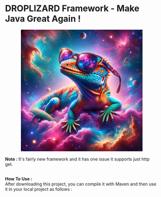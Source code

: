 # DROPLIZARD Framework - Make Java Great Again !
<p align="center">
  <img src="Lizard.jpg" width="400" height="400">
</p>

<b>Note : </b>It's fairly new framework and it has one issue it supports just http get.

<br>
<b>How To Use : </b>
<br>
After downloading this project, you can compile it with Maven and then use it in your local project as follows : 







